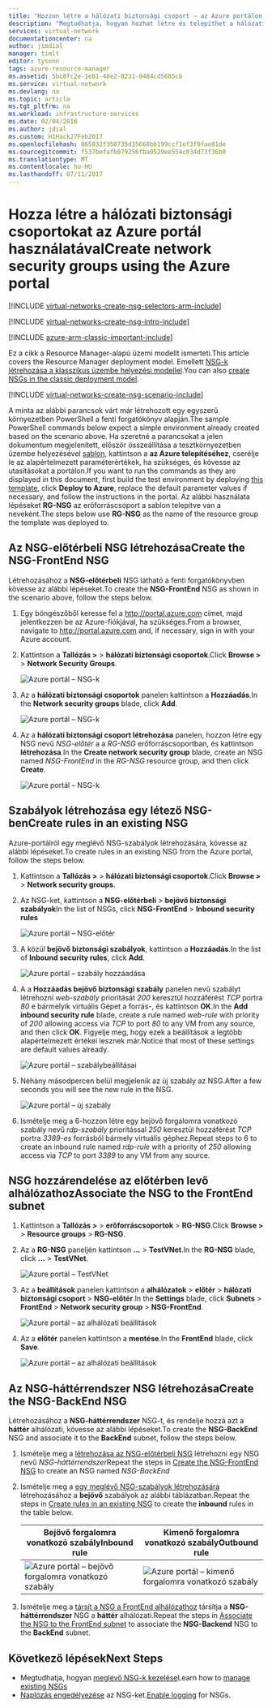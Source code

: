 ```yaml
---
title: "Hozzon létre a hálózati biztonsági csoport – az Azure portálon |} Microsoft Docs"
description: "Megtudhatja, hogyan hozhat létre és telepíthet a hálózati biztonsági csoportok az Azure portál használatával."
services: virtual-network
documentationcenter: na
author: jimdial
manager: timlt
editor: tysonn
tags: azure-resource-manager
ms.assetid: 5bc8fc2e-1e81-40e2-8231-0484cd5605cb
ms.service: virtual-network
ms.devlang: na
ms.topic: article
ms.tgt_pltfrm: na
ms.workload: infrastructure-services
ms.date: 02/04/2016
ms.author: jdial
ms.custom: H1Hack27Feb2017
ms.openlocfilehash: 865032f350735d35668bb199ccf1ef3f0fae81de
ms.sourcegitcommit: f537befafb079256fba0529ee554c034d73f36b0
ms.translationtype: MT
ms.contentlocale: hu-HU
ms.lasthandoff: 07/11/2017
---
```

# <a name="create-network-security-groups-using-the-azure-portal"></a><span data-ttu-id="a38c9-103">Hozza létre a hálózati biztonsági csoportokat az Azure portál használatával</span><span class="sxs-lookup"><span data-stu-id="a38c9-103">Create network security groups using the Azure portal</span></span>

[!INCLUDE [virtual-networks-create-nsg-selectors-arm-include](../../includes/virtual-networks-create-nsg-selectors-arm-include.md)]

[!INCLUDE [virtual-networks-create-nsg-intro-include](../../includes/virtual-networks-create-nsg-intro-include.md)]

[!INCLUDE [azure-arm-classic-important-include](../../includes/azure-arm-classic-important-include.md)]

<span data-ttu-id="a38c9-104">Ez a cikk a Resource Manager-alapú üzemi modellt ismerteti.</span><span class="sxs-lookup"><span data-stu-id="a38c9-104">This article covers the Resource Manager deployment model.</span></span> <span data-ttu-id="a38c9-105">Emellett [NSG-k létrehozása a klasszikus üzembe helyezési modellel](virtual-networks-create-nsg-classic-ps.md).</span><span class="sxs-lookup"><span data-stu-id="a38c9-105">You can also [create NSGs in the classic deployment model](virtual-networks-create-nsg-classic-ps.md).</span></span>

[!INCLUDE [virtual-networks-create-nsg-scenario-include](../../includes/virtual-networks-create-nsg-scenario-include.md)]

<span data-ttu-id="a38c9-106">A minta az alábbi parancsok várt már létrehozott egy egyszerű környezetben PowerShell a fenti forgatókönyv alapján.</span><span class="sxs-lookup"><span data-stu-id="a38c9-106">The sample PowerShell commands below expect a simple environment already created based on the scenario above.</span></span> <span data-ttu-id="a38c9-107">Ha szeretné a parancsokat a jelen dokumentum megjelenített, először összeállítása a tesztkörnyezetben üzembe helyezésével [sablon](http://github.com/telmosampaio/azure-templates/tree/master/201-IaaS-WebFrontEnd-SQLBackEnd), kattintson a **az Azure telepítéséhez**, cserélje le az alapértelmezett paraméterértékek, ha szükséges, és kövesse az utasításokat a portálon.</span><span class="sxs-lookup"><span data-stu-id="a38c9-107">If you want to run the commands as they are displayed in this document, first build the test environment by deploying [this template](http://github.com/telmosampaio/azure-templates/tree/master/201-IaaS-WebFrontEnd-SQLBackEnd), click **Deploy to Azure**, replace the default parameter values if necessary, and follow the instructions in the portal.</span></span> <span data-ttu-id="a38c9-108">Az alábbi használata lépéseket **RG-NSG** az erőforráscsoport a sablon telepítve van a neveként.</span><span class="sxs-lookup"><span data-stu-id="a38c9-108">The steps below use **RG-NSG** as the name of the resource group the template was deployed to.</span></span>

## <a name="create-the-nsg-frontend-nsg"></a><span data-ttu-id="a38c9-109">Az NSG-előtérbeli NSG létrehozása</span><span class="sxs-lookup"><span data-stu-id="a38c9-109">Create the NSG-FrontEnd NSG</span></span>
<span data-ttu-id="a38c9-110">Létrehozásához a **NSG-előtérbeli** NSG látható a fenti forgatókönyvben kövesse az alábbi lépéseket.</span><span class="sxs-lookup"><span data-stu-id="a38c9-110">To create the **NSG-FrontEnd** NSG as shown in the scenario above, follow the steps below.</span></span>

1. <span data-ttu-id="a38c9-111">Egy böngészőből keresse fel a http://portal.azure.com címet, majd jelentkezzen be az Azure-fiókjával, ha szükséges.</span><span class="sxs-lookup"><span data-stu-id="a38c9-111">From a browser, navigate to http://portal.azure.com and, if necessary, sign in with your Azure account.</span></span>
2. <span data-ttu-id="a38c9-112">Kattintson a **Tallózás >** > **hálózati biztonsági csoportok**.</span><span class="sxs-lookup"><span data-stu-id="a38c9-112">Click **Browse >** > **Network Security Groups**.</span></span>
   
    ![Azure portál – NSG-k](./media/virtual-networks-create-nsg-arm-pportal/figure11.png)
3. <span data-ttu-id="a38c9-114">Az a **hálózati biztonsági csoportok** panelen kattintson a **Hozzáadás**.</span><span class="sxs-lookup"><span data-stu-id="a38c9-114">In the **Network security groups** blade, click **Add**.</span></span>
   
    ![Azure portál – NSG-k](./media/virtual-networks-create-nsg-arm-pportal/figure12.png)
4. <span data-ttu-id="a38c9-116">Az a **hálózati biztonsági csoport létrehozása** panelen, hozzon létre egy NSG nevű *NSG-előtér* a a *RG-NSG* erőforráscsoportban, és kattintson **létrehozása**.</span><span class="sxs-lookup"><span data-stu-id="a38c9-116">In the **Create network security group** blade, create an NSG named *NSG-FrontEnd* in the *RG-NSG* resource group, and then click **Create**.</span></span>
   
    ![Azure portál – NSG-k](./media/virtual-networks-create-nsg-arm-pportal/figure13.png)

## <a name="create-rules-in-an-existing-nsg"></a><span data-ttu-id="a38c9-118">Szabályok létrehozása egy létező NSG-ben</span><span class="sxs-lookup"><span data-stu-id="a38c9-118">Create rules in an existing NSG</span></span>
<span data-ttu-id="a38c9-119">Azure-portálról egy meglévő NSG-szabályok létrehozására, kövesse az alábbi lépéseket.</span><span class="sxs-lookup"><span data-stu-id="a38c9-119">To create rules in an existing NSG from the Azure portal, follow the steps below.</span></span>

1. <span data-ttu-id="a38c9-120">Kattintson a **Tallózás >** > **hálózati biztonsági csoportok**.</span><span class="sxs-lookup"><span data-stu-id="a38c9-120">Click **Browse >** > **Network security groups**.</span></span>
2. <span data-ttu-id="a38c9-121">Az NSG-ket, kattintson a **NSG-előtérbeli** > **bejövő biztonsági szabályok**</span><span class="sxs-lookup"><span data-stu-id="a38c9-121">In the list of NSGs, click **NSG-FrontEnd** > **Inbound security rules**</span></span>
   
    ![Azure portál – NSG-előtér](./media/virtual-networks-create-nsg-arm-pportal/figure2.png)
3. <span data-ttu-id="a38c9-123">A közül **bejövő biztonsági szabályok**, kattintson a **Hozzáadás**.</span><span class="sxs-lookup"><span data-stu-id="a38c9-123">In the list of **Inbound security rules**, click **Add**.</span></span>
   
    ![Azure portál – szabály hozzáadása](./media/virtual-networks-create-nsg-arm-pportal/figure3.png)
4. <span data-ttu-id="a38c9-125">A a **Hozzáadás bejövő biztonsági szabály** panelen nevű szabályt létrehozni *web-szabály* prioritását *200* keresztül hozzáférést *TCP* portra *80* e bármelyik virtuális Gépet a forrás-, és kattintson **OK**.</span><span class="sxs-lookup"><span data-stu-id="a38c9-125">In the **Add inbound security rule** blade, create a rule named *web-rule* with priority of *200* allowing access via *TCP* to port *80* to any VM from any source, and then click **OK**.</span></span> <span data-ttu-id="a38c9-126">Figyelje meg, hogy ezek a beállítások a legtöbb alapértelmezett értékei lesznek már.</span><span class="sxs-lookup"><span data-stu-id="a38c9-126">Notice that most of these settings are default values already.</span></span>
   
    ![Azure portál – szabálybeállításai](./media/virtual-networks-create-nsg-arm-pportal/figure4.png)
5. <span data-ttu-id="a38c9-128">Néhány másodpercen belül megjelenik az új szabály az NSG.</span><span class="sxs-lookup"><span data-stu-id="a38c9-128">After a few seconds you will see the new rule in the NSG.</span></span>
   
    ![Azure portál – új szabály](./media/virtual-networks-create-nsg-arm-pportal/figure5.png)
6. <span data-ttu-id="a38c9-130">Ismételje meg a 6-hozzon létre egy bejövő forgalomra vonatkozó szabály nevű *rdp-szabály* prioritással *250* keresztül hozzáférést *TCP* portra *3389-es* forrásból bármely virtuális géphez.</span><span class="sxs-lookup"><span data-stu-id="a38c9-130">Repeat steps  to 6 to create an inbound rule named *rdp-rule* with a priority of *250* allowing access via *TCP* to port *3389* to any VM from any source.</span></span>

## <a name="associate-the-nsg-to-the-frontend-subnet"></a><span data-ttu-id="a38c9-131">NSG hozzárendelése az előtérben levő alhálózathoz</span><span class="sxs-lookup"><span data-stu-id="a38c9-131">Associate the NSG to the FrontEnd subnet</span></span>
1. <span data-ttu-id="a38c9-132">Kattintson a **Tallózás >** > **erőforráscsoportok** > **RG-NSG**.</span><span class="sxs-lookup"><span data-stu-id="a38c9-132">Click **Browse >** > **Resource groups** > **RG-NSG**.</span></span>
2. <span data-ttu-id="a38c9-133">Az a **RG-NSG** paneljén kattintson **...**   >  **TestVNet**.</span><span class="sxs-lookup"><span data-stu-id="a38c9-133">In the **RG-NSG** blade, click **...** > **TestVNet**.</span></span>
   
    ![Azure portál – TestVNet](./media/virtual-networks-create-nsg-arm-pportal/figure14.png)
3. <span data-ttu-id="a38c9-135">Az a **beállítások** panelen kattintson a **alhálózatok** > **előtér** > **hálózati biztonsági csoport** > **NSG-előtér**.</span><span class="sxs-lookup"><span data-stu-id="a38c9-135">In the **Settings** blade, click **Subnets** > **FrontEnd** > **Network security group** > **NSG-FrontEnd**.</span></span>
   
    ![Azure portál – az alhálózati beállítások](./media/virtual-networks-create-nsg-arm-pportal/figure15.png)
4. <span data-ttu-id="a38c9-137">Az a **előtér** panelen kattintson a **mentése**.</span><span class="sxs-lookup"><span data-stu-id="a38c9-137">In the **FrontEnd** blade, click **Save**.</span></span>
   
    ![Azure portál – az alhálózati beállítások](./media/virtual-networks-create-nsg-arm-pportal/figure16.png)

## <a name="create-the-nsg-backend-nsg"></a><span data-ttu-id="a38c9-139">Az NSG-háttérrendszer NSG létrehozása</span><span class="sxs-lookup"><span data-stu-id="a38c9-139">Create the NSG-BackEnd NSG</span></span>
<span data-ttu-id="a38c9-140">Létrehozásához a **NSG-háttérrendszer** NSG-t, és rendelje hozzá azt a **háttér** alhálózati, kövesse az alábbi lépéseket.</span><span class="sxs-lookup"><span data-stu-id="a38c9-140">To create the **NSG-BackEnd** NSG and associate it to the **BackEnd** subnet, follow the steps below.</span></span>

1. <span data-ttu-id="a38c9-141">Ismételje meg a [létrehozása az NSG-előtérbeli NSG](#Create-the-NSG-FrontEnd-NSG) létrehozni egy NSG nevű *NSG-háttérrendszer*</span><span class="sxs-lookup"><span data-stu-id="a38c9-141">Repeat the steps in [Create the NSG-FrontEnd NSG](#Create-the-NSG-FrontEnd-NSG) to create an NSG named *NSG-BackEnd*</span></span>
2. <span data-ttu-id="a38c9-142">Ismételje meg a [egy meglévő NSG-szabályok létrehozására](#Create-rules-in-an-existing-NSG) létrehozásához a **bejövő** szabályok az alábbi táblázatban.</span><span class="sxs-lookup"><span data-stu-id="a38c9-142">Repeat the steps in [Create rules in an existing NSG](#Create-rules-in-an-existing-NSG) to create the **inbound** rules in the table below.</span></span>
   
   | <span data-ttu-id="a38c9-143">Bejövő forgalomra vonatkozó szabály</span><span class="sxs-lookup"><span data-stu-id="a38c9-143">Inbound rule</span></span> | <span data-ttu-id="a38c9-144">Kimenő forgalomra vonatkozó szabály</span><span class="sxs-lookup"><span data-stu-id="a38c9-144">Outbound rule</span></span> |
   | --- | --- |
   | ![Azure portál – bejövő forgalomra vonatkozó szabály](./media/virtual-networks-create-nsg-arm-pportal/figure17.png) |![Azure portál – kimenő forgalomra vonatkozó szabály](./media/virtual-networks-create-nsg-arm-pportal/figure18.png) |
3. <span data-ttu-id="a38c9-147">Ismételje meg a [társít a NSG a FrontEnd alhálózathoz](#Associate-the-NSG-to-the-FrontEnd-subnet) társítja a **NSG-háttérrendszer** NSG a **háttér** alhálózati.</span><span class="sxs-lookup"><span data-stu-id="a38c9-147">Repeat the steps in [Associate the NSG to the FrontEnd subnet](#Associate-the-NSG-to-the-FrontEnd-subnet) to associate the **NSG-Backend** NSG to the **BackEnd** subnet.</span></span>

## <a name="next-steps"></a><span data-ttu-id="a38c9-148">Következő lépések</span><span class="sxs-lookup"><span data-stu-id="a38c9-148">Next Steps</span></span>
* <span data-ttu-id="a38c9-149">Megtudhatja, hogyan [meglévő NSG-k kezelése](virtual-network-manage-nsg-arm-portal.md)</span><span class="sxs-lookup"><span data-stu-id="a38c9-149">Learn how to [manage existing NSGs](virtual-network-manage-nsg-arm-portal.md)</span></span>
* <span data-ttu-id="a38c9-150">[Naplózás engedélyezése](virtual-network-nsg-manage-log.md) az NSG-ket.</span><span class="sxs-lookup"><span data-stu-id="a38c9-150">[Enable logging](virtual-network-nsg-manage-log.md) for NSGs.</span></span>

